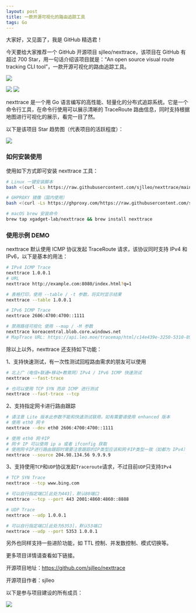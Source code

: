 ```yaml
---
layout: post
title: 一款开源可视化的路由追踪工具
tags: Go
---
```


大家好，又见面了，我是 GitHub 精选君！

今天要给大家推荐一个 GitHub 开源项目 sjlleo/nexttrace，该项目在 GitHub 有超过 700 Star，用一句话介绍该项目就是：“An open source visual route tracking CLI tool”，一款开源可视化的路由追踪工具。

![](https://raw.githubusercontent.com/sjlleo/nexttrace/master/asset/logo.png)

![](https://user-images.githubusercontent.com/13616352/208289553-7f633f9c-7356-40d1-bbc4-cc2687419cca.png)
![](https://user-images.githubusercontent.com/13616352/208289568-2a135c2d-ae4a-4a3e-8a43-f5a9a87ade4a.png)

nexttrace 是一个用 Go 语言编写的高性能、轻量化的分布式追踪系统。它是一个命令行工具，在命令行使用可以展示清晰的 TraceRoute 路由信息，同时支持根据地图进行可视化的展示，看完一目了然。


以下是该项目 Star 趋势图（代表项目的活跃程度）：

![](https://api.star-history.com/svg?repos=sjlleo/nexttrace&type=Timeline)

### 如何安装使用

使用如下方式即可安装 nexttrace 工具：

```bash
# Linux 一键安装脚本
bash <(curl -Ls https://raw.githubusercontent.com/sjlleo/nexttrace/main/nt_install.sh)

# GHPROXY 镜像（国内使用）
bash <(curl -Ls https://ghproxy.com/https://raw.githubusercontent.com/sjlleo/nexttrace/main/nt_install.sh)

# macOS brew 安装命令
brew tap xgadget-lab/nexttrace && brew install nexttrace
```


### 使用示例 DEMO

nexttrace 默认使用 ICMP 协议发起 TraceRoute 请求，该协议同时支持 IPv4 和 IPv6，以下是基本的用法：

```bash
# IPv4 ICMP Trace
nexttrace 1.0.0.1
# URL
nexttrace http://example.com:8080/index.html?q=1

# 表格打印，使用 --table / -t 参数，将实时显示结果
nexttrace --table 1.0.0.1

# IPv6 ICMP Trace
nexttrace 2606:4700:4700::1111

# 禁用路径可视化 使用 --map / -M 参数
nexttrace koreacentral.blob.core.windows.net
# MapTrace URL: https://api.leo.moe/tracemap/html/c14e439e-3250-5310-8965-42a1e3545266.html
```

除以上以外，nexttrace 还支持如下功能：

1、支持快速测试，有一次性测试回程路由需求的朋友可以使用

```bash
# 北上广（电信+联通+移动+教育网）IPv4 / IPv6 ICMP 快速测试
nexttrace --fast-trace

# 也可以使用 TCP SYN 而非 ICMP 进行测试
nexttrace --fast-trace --tcp
```

2、支持指定网卡进行路由跟踪

```bash
# 请注意 Lite 版本此参数不能和快速测试联用，如有需要请使用 enhanced 版本
# 使用 eth0 网卡
nexttrace --dev eth0 2606:4700:4700::1111

# 使用 eth0 网卡IP
# 网卡 IP 可以使用 ip a 或者 ifconfig 获取
# 使用网卡IP进行路由跟踪时需要注意跟踪的IP类型应该和网卡IP类型一致（如都为 IPv4）
nexttrace --source 204.98.134.56 9.9.9.9
```

3、支持使用`TCP`和`UDP`协议发起`Traceroute`请求，不过目前`UDP`只支持`IPv4`

```bash
# TCP SYN Trace
nexttrace --tcp www.bing.com

# 可以自行指定端口[此处为443]，默认80端口
nexttrace --tcp --port 443 2001:4860:4860::8888

# UDP Trace
nexttrace --udp 1.0.0.1

# 可以自行指定端口[此处为5353]，默认53端口
nexttrace --udp --port 5353 1.0.0.1
```

另外也同样支持一些进阶功能，如 TTL 控制、并发数控制、模式切换等。

更多项目详情请查看如下链接。

开源项目地址：https://github.com/sjlleo/nexttrace 

开源项目作者：sjlleo

以下是参与项目建设的所有成员：

![](https://contrib.rocks/image?repo=sjlleo/nexttrace)

